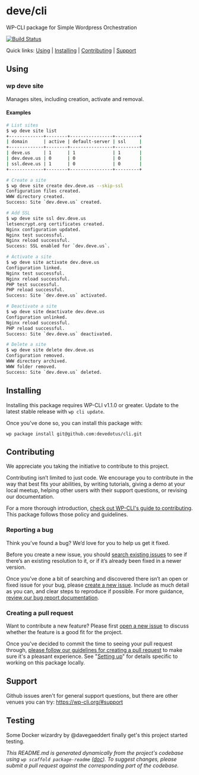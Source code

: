 deve/cli
========

WP-CLI package for Simple Wordpress Orchestration

[![Build Status](https://travis-ci.org/devedotus/cli.svg?branch=master)](https://travis-ci.org/devedotus/cli)

Quick links: [Using](#using) | [Installing](#installing) | [Contributing](#contributing) | [Support](#support)

## Using
### wp deve site <command>
Manages sites, including creation, activate and removal.
#### Examples
```sh
# List sites
$ wp deve site list
+-------------+--------+----------------+---------+
| domain      | active | default-server | ssl     |
+-------------+--------+----------------+---------+
| deve.us     | 1      | 1              | 1       |
| dev.deve.us | 0      | 0              | 0       |
| ssl.deve.us | 1      | 0              | 0       |
+-------------+--------+----------------+---------+

# Create a site
$ wp deve site create dev.deve.us --skip-ssl
Configuration files created.
WWW directory created.
Success: Site `dev.deve.us` created.

# Add SSL
$ wp deve site ssl dev.deve.us
letsencrypt.org certificates created.
Nginx configuration updated.
Nginx test successful.
Nginx reload successful.
Success: SSL enabled for `dev.deve.us`.

# Activate a site
$ wp deve site activate dev.deve.us
Configuration linked.
Nginx test successful.
Nginx reload successful.
PHP test successful.
PHP reload successful.
Success: Site `dev.deve.us` activated.

# Deactivate a site
$ wp deve site deactivate dev.deve.us
Configuration unlinked.
Nginx reload successful.
PHP reload successful.
Success: Site `dev.deve.us` deactivated.

# Delete a site
$ wp deve site delete dev.deve.us
Configuration removed.
WWW directory archived.
WWW folder removed.
Success: Site `dev.deve.us` deleted.
```

## Installing

Installing this package requires WP-CLI v1.1.0 or greater. Update to the latest stable release with `wp cli update`.

Once you've done so, you can install this package with:

    wp package install git@github.com:devedotus/cli.git

## Contributing

We appreciate you taking the initiative to contribute to this project.

Contributing isn’t limited to just code. We encourage you to contribute in the way that best fits your abilities, by writing tutorials, giving a demo at your local meetup, helping other users with their support questions, or revising our documentation.

For a more thorough introduction, [check out WP-CLI's guide to contributing](https://make.wordpress.org/cli/handbook/contributing/). This package follows those policy and guidelines.

### Reporting a bug

Think you’ve found a bug? We’d love for you to help us get it fixed.

Before you create a new issue, you should [search existing issues](https://github.com/devedotus/cli/issues?q=label%3Abug%20) to see if there’s an existing resolution to it, or if it’s already been fixed in a newer version.

Once you’ve done a bit of searching and discovered there isn’t an open or fixed issue for your bug, please [create a new issue](https://github.com/devedotus/cli/issues/new). Include as much detail as you can, and clear steps to reproduce if possible. For more guidance, [review our bug report documentation](https://make.wordpress.org/cli/handbook/bug-reports/).

### Creating a pull request

Want to contribute a new feature? Please first [open a new issue](https://github.com/devedotus/cli/issues/new) to discuss whether the feature is a good fit for the project.

Once you've decided to commit the time to seeing your pull request through, [please follow our guidelines for creating a pull request](https://make.wordpress.org/cli/handbook/pull-requests/) to make sure it's a pleasant experience. See "[Setting up](https://make.wordpress.org/cli/handbook/pull-requests/#setting-up)" for details specific to working on this package locally.

## Support

Github issues aren't for general support questions, but there are other venues you can try: https://wp-cli.org/#support

## Testing

Some Docker wizardry by @davegaeddert finally get's this project started testing.

*This README.md is generated dynamically from the project's codebase using `wp scaffold package-readme` ([doc](https://github.com/wp-cli/scaffold-package-command#wp-scaffold-package-readme)). To suggest changes, please submit a pull request against the corresponding part of the codebase.*
